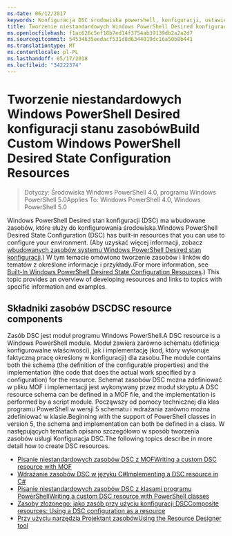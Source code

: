 ```yaml
---
ms.date: 06/12/2017
keywords: Konfiguracja DSC środowiska powershell, konfiguracji, ustawienia
title: Tworzenie niestandardowych Windows PowerShell Desired konfiguracji stanu zasobów
ms.openlocfilehash: f1ac626c5ef18b7ed14f3754ab39139db2a2a2d7
ms.sourcegitcommit: 54534635eedacf531d8d6344019dc16a50b8b441
ms.translationtype: MT
ms.contentlocale: pl-PL
ms.lasthandoff: 05/17/2018
ms.locfileid: "34222374"
---
```

# <a name="build-custom-windows-powershell-desired-state-configuration-resources"></a><span data-ttu-id="ed350-103">Tworzenie niestandardowych Windows PowerShell Desired konfiguracji stanu zasobów</span><span class="sxs-lookup"><span data-stu-id="ed350-103">Build Custom Windows PowerShell Desired State Configuration Resources</span></span>

> <span data-ttu-id="ed350-104">Dotyczy: Środowiska Windows PowerShell 4.0, programu Windows PowerShell 5.0</span><span class="sxs-lookup"><span data-stu-id="ed350-104">Applies To: Windows PowerShell 4.0, Windows PowerShell 5.0</span></span>

<span data-ttu-id="ed350-105">Windows PowerShell Desired stan konfiguracji (DSC) ma wbudowane zasobów, które służy do konfigurowania środowiska.</span><span class="sxs-lookup"><span data-stu-id="ed350-105">Windows PowerShell Desired State Configuration (DSC) has built-in resources that you can use to configure your environment.</span></span> <span data-ttu-id="ed350-106">(Aby uzyskać więcej informacji, zobacz [wbudowanych zasobów systemu Windows PowerShell Desired stan konfiguracji](builtInResource.md).) W tym temacie omówiono tworzenie zasobów i linków do tematów z określone informacje i przykłady.</span><span class="sxs-lookup"><span data-stu-id="ed350-106">(For more information, see [Built-In Windows PowerShell Desired State Configuration Resources](builtInResource.md).) This topic provides an overview of developing resources and links to topics with specific information and examples.</span></span>

## <a name="dsc-resource-components"></a><span data-ttu-id="ed350-107">Składniki zasobów DSC</span><span class="sxs-lookup"><span data-stu-id="ed350-107">DSC resource components</span></span>

<span data-ttu-id="ed350-108">Zasób DSC jest moduł programu Windows PowerShell.</span><span class="sxs-lookup"><span data-stu-id="ed350-108">A DSC resource is a Windows PowerShell module.</span></span> <span data-ttu-id="ed350-109">Moduł zawiera zarówno schematu (definicja konfigurowalne właściwości), jak i implementację (kod, który wykonuje faktyczną pracę określony w konfiguracji) dla zasobu.</span><span class="sxs-lookup"><span data-stu-id="ed350-109">The module contains both the schema (the definition of the configurable properties) and the implementation (the code that does the actual work specified by a configuration) for the resource.</span></span> <span data-ttu-id="ed350-110">Schemat zasobów DSC można zdefiniować w pliku MOF i implementacji jest wykonywany przez moduł skryptu.</span><span class="sxs-lookup"><span data-stu-id="ed350-110">A DSC resource schema can be defined in a MOF file, and the implementation is performed by a script module.</span></span> <span data-ttu-id="ed350-111">Począwszy od pomocy technicznej dla klas programu PowerShell w wersji 5 schematu i wdrażania zarówno można zdefiniować w klasie.</span><span class="sxs-lookup"><span data-stu-id="ed350-111">Beginning with the support of PowerShell classes in version 5, the schema and implementation can both be defined in a class.</span></span> <span data-ttu-id="ed350-112">W następujących tematach opisano szczegółowo w sposób tworzenia zasobów usługi Konfiguracja DSC.</span><span class="sxs-lookup"><span data-stu-id="ed350-112">The following topics describe in more detail how to create DSC resources.</span></span>

* [<span data-ttu-id="ed350-113">Pisanie niestandardowych zasobów DSC z MOF</span><span class="sxs-lookup"><span data-stu-id="ed350-113">Writing a custom DSC resource with MOF</span></span>](authoringResourceMOF.md)
* [<span data-ttu-id="ed350-114">Wdrażanie zasobów DSC w języku C#</span><span class="sxs-lookup"><span data-stu-id="ed350-114">Implementing a DSC resource in C#</span></span>](authoringResourceMofCS.md)
* [<span data-ttu-id="ed350-115">Pisanie niestandardowych zasobów DSC z klasami programu PowerShell</span><span class="sxs-lookup"><span data-stu-id="ed350-115">Writing a custom DSC resource with PowerShell classes</span></span>](authoringResourceClass.md)
* [<span data-ttu-id="ed350-116">Zasoby złożonego: jako zasób przy użyciu konfiguracji DSC</span><span class="sxs-lookup"><span data-stu-id="ed350-116">Composite resources: Using a DSC configuration as a resource</span></span>](authoringResourceComposite.md)
* [<span data-ttu-id="ed350-117">Przy użyciu narzędzia Projektant zasobów</span><span class="sxs-lookup"><span data-stu-id="ed350-117">Using the Resource Designer tool</span></span>](authoringResourceMofDesigner.md)